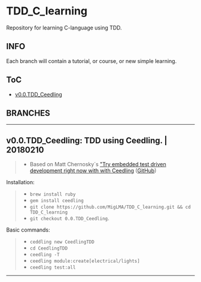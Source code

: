 # TDD_C_learning
Repository for learning C-language using TDD.


## INFO
Each branch will contain a tutorial, or course, or new simple learning.


## ToC
+ [v0.0.TDD_Ceedling](#v00tdd_ceedling-tdd-using-ceedling--20180210)


## BRANCHES

---
v0.0.TDD_Ceedling: TDD using Ceedling. | 20180210 
---
> * Based on Matt Chernosky´s ["Try embedded test driven development right now with with Ceedling](http://www.electronvector.com/blog/try-embedded-test-driven-development-right-now-with-ceedling "Matt Chernosky's Test-First Embedded Software using Ceedling") ([GitHub](https://github.com/ElectronVector/try-tdd-with-ceedling "try-tdd-with-ceedling"))

Installation:
> * ```brew install ruby```
> * ```gem install ceedling```
> * ```git clone https://github.com/MigLMA/TDD_C_learning.git && cd TDD_C_learning```
> * ```git checkout 0.0.TDD_Ceedling```.

Basic commands:

> * ```ceddling new CeedlingTDD```
> * ```cd CeedlingTDD```
> * ```ceedling -T```
> * ```ceedling module:create[electrical/lights]```
> * ```ceedling test:all```
***


